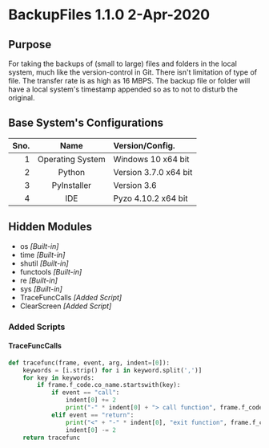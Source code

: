 # BackupFiles 1.1.0 2-Apr-2020

## Purpose
For taking the backups of (small to large) files and folders in the local system, much like the version-control in Git. There isn't limitation of type of file. The transfer rate is as high as 16 MBPS. The backup file or folder will have a local system's timestamp appended so as to not to disturb the original.

## Base System's Configurations
**Sno.** | **Name** | **Version/Config.**
-------: | :------: | :------------------
1 | Operating System | Windows 10 x64 bit
2 | Python | Version 3.7.0 x64 bit
3 | PyInstaller | Version 3.6
4 | IDE | Pyzo 4.10.2 x64 bit

## Hidden Modules
* os *[Built-in]*
* time *[Built-in]*
* shutil *[Built-in]*
* functools *[Built-in]*
* re *[Built-in]*
* sys *[Built-in]*
* TraceFuncCalls *[Added Script]*
* ClearScreen *[Added Script]*


### Added Scripts
#### TraceFuncCalls


```python
def tracefunc(frame, event, arg, indent=[0]):
    keywords = [i.strip() for i in keyword.split(',')]
    for key in keywords:
        if frame.f_code.co_name.startswith(key):
            if event == "call":
                indent[0] += 2
                print("-" * indent[0] + "> call function", frame.f_code.co_name)
            elif event == "return":
                print("<" + "-" * indent[0], "exit function", frame.f_code.co_name)
                indent[0] -= 2
    return tracefunc
```
